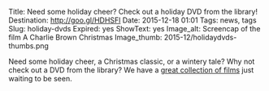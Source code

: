 Title: Need some holiday cheer? Check out a holiday DVD from the library!
Destination: http://goo.gl/HDHSFl
Date: 2015-12-18 01:01 
Tags: news, tags 
Slug: holiday-dvds 
Expired: yes
ShowText: yes
Image_alt: Screencap of the film A Charlie Brown Christmas
Image_thumb: 2015-12/holidaydvds-thumbs.png

Need some holiday cheer, a Christmas classic, or a wintery tale? Why not check out a DVD from the library? We have a <a href="http://goo.gl/HDHSFl">great collection of films</a> just waiting to be seen.